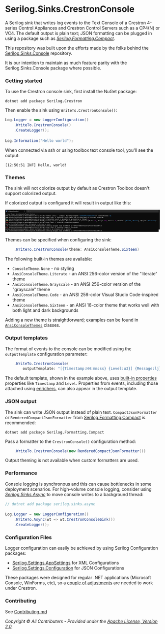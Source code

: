 ﻿# Serilog.Sinks.CrestronConsole

A Serilog sink that writes log events to the Text Console of a Crestron 4-series Control Appliances and Crestron Control Servers such as a CP4(N) or VC4. The default output is plain text; JSON formatting can be plugged in using a package such as [_Serilog.Formatting.Compact_](https://github.com/serilog/serilog-formatting-compact).

This repository was built upon the efforts made by the folks behind the [Serilog.Sinks.Console](https://github.com/serilog/serilog-sinks-console) repository.

It is our intention to maintain as much feature parity with the Serilog.Sinks.Console package where possible.

### Getting started

To use the Crestron console sink, first install the NuGet package:
```shell
dotnet add package Serilog.Crestron
```
Then enable the sink using `WriteTo.CrestronConsole()`:
```csharp
Log.Logger = new LoggerConfiguration()
    .WriteTo.CrestronConsole()
    .CreateLogger();

Log.Information("Hello world");
```
When connected via ssh or using toolbox text console tool, you'll see the output:
```
[12:50:51 INF] Hello, world!
```
### Themes

The sink will not colorize output by default as Crestron Toolbox doesn't support colorized output.

If colorized output is configured it will result in output like this:

![Colorized Console](Example.png)

Themes can be specified when configuring the sink:
```csharp
    .WriteTo.CrestronConsole(theme: AnsiConsoleTheme.Sixteen)
```
The following built-in themes are available:

* `ConsoleTheme.None` - no styling
* `AnsiConsoleTheme.Literate` - an ANSI 256-color version of the "literate" theme
* `AnsiConsoleTheme.Grayscale` - an ANSI 256-color version of the "grayscale" theme
* `AnsiConsoleTheme.Code` - an ANSI 256-color Visual Studio Code-inspired theme
* `AnsiConsoleTheme.Sixteen` - an ANSI 16-color theme that works well with both light and dark backgrounds

Adding a new theme is straightforward; examples can be found in [`AnsiConsoleThemes`](./Themes/AnsiConsoleThemes.cs) classes.

### Output templates

The format of events to the console can be modified using the `outputTemplate` configuration parameter:
```csharp
    .WriteTo.CrestronConsole(
        outputTemplate: "[{Timestamp:HH:mm:ss} {Level:u3}] {Message:lj}{NewLine}{Exception}")
```
The default template, shown in the example above, uses [built-in properties](https://github.com/serilog/serilog/wiki/Formatting-Output) properties like `Timestamp` and `Level`. Properties from events, including those attached using [enrichers](https://github.com/serilog/serilog/wiki/Enrichment), can also appear in the output template.

### JSON output

The sink can write JSON  output instead of plain text. `CompactJsonFormatter` or `RenderedCompactJsonFormatter` from [Serilog.Formatting.Compact](https://github.com/serilog/serilog-formatting-compact) is recommended:
```shell
dotnet add package Serilog.Formatting.Compact
```
Pass a formatter to the `CrestronConsole()` configuration method:
```csharp
    .WriteTo.CrestronConsole(new RenderedCompactJsonFormatter())
```
Output theming is not available when custom formatters are used.

### Performance

Console logging is synchronous and this can cause bottlenecks in some deployment scenarios. For high-volume console logging, consider using [_Serilog.Sinks.Async_](https://github.com/serilog/serilog-sinks-async) to move console writes to a background thread:
```csharp
// dotnet add package serilog.sinks.async

Log.Logger = new LoggerConfiguration()
    .WriteTo.Async(wt => wt.CrestronConsoleSink())
    .CreateLogger();
```

### Configuration Files

Logger configuration can easily be achieved by using Serilog Configuration packages:
* [Serilog.Settings.AppSettings](https://github.com/serilog/serilog-settings-appsettings) for XML Configurations
* [Serilog.Settings.Configuration](https://github.com/serilog/serilog-settings-configuration) for JSON Configurations

These packages were designed for regular .NET applications (Microsoft Console, WinForms, etc), so a [couple of adjustments](../../../../assets/FileConfigurations.md) are needed to work under Crestron.

### Contributing

See [Contributing.md](../../../../CONTRIBUTING.md)


_Copyright &copy; All Contributers - Provided under the [Apache License, Version 2.0](http://apache.org/licenses/LICENSE-2.0.html)._
